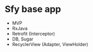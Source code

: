 # Sfy base app
- MVP
- RxJava
- Retrofit (Interceptor)
- DB, Sugar
- RecyclerView (Adapter, ViewHolder)
